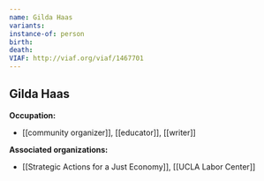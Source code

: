 ```yaml
---
name: Gilda Haas
variants: 
instance-of: person
birth: 
death: 
VIAF: http://viaf.org/viaf/1467701
---
```

## Gilda Haas

**Occupation:** 
- [[community organizer]], [[educator]], [[writer]]

**Associated organizations:** 
- [[Strategic Actions for a Just Economy]], [[UCLA Labor Center]]
